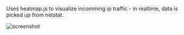 Uses heatmap.js to visualize incomming ip traffic - in realtime, data is picked up from netstat.

![screenshot](https://github.com/joelrebel/ip-heatmaps/raw/master/screenshot.png)
